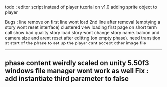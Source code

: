 todo : 
editor script instead of player
tutorial on v1.0
adding sprite object to player


Bugs :
line remove on first line wont load 2nd line after removal (emptying a story wont reset interface)
clustered view
loading first page on short term call show bad quality story 
load story wont change story name.
baloon and camera size and arent reset after editting (on empty phase).
need transition at start of the phase to set up the player
cant accept other image file

---
phase content weirdly scaled on unity 5.50f3 windows file manager wont work as well
Fix : add instantiate third parameter to false
---